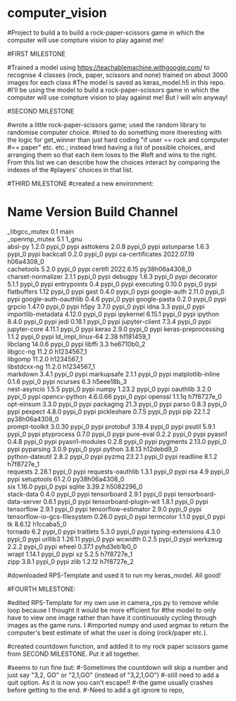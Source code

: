 # computer_vision
#Project to build a to build a rock-paper-scissors game in which the computer will use compture vision to play against me!


#FIRST MILESTONE 

#Trained a model using https://teachablemachine.withgoogle.com/ to recognise 4 classes (rock, paper, scissors and none) trained on about 3000 images for each class
#The model is saved as keras_model.h5 in this repo. 
#I'll be using the model to build a rock-paper-scissors game in which the computer will use compture vision to play against me! But I will win anyway! 


#SECOND MILESTONE


#wrote a little rock-paper-scissors game; used the random library to randomise computer choice. 
#tried to do something more itneresting with the logic for get_winner than just hard coding "if user == rock and computer #== paper" etc. etc.; instead tried having a list of possible choices, and arranging them so that each item loses to the #left and wins to the right. From this list we can describe how the choices interact by comparing the indexes of the #players' choices in that list. 


#THIRD MILESTONE
#created a new environment:


# Name                    Version                   Build  Channel
_libgcc_mutex             0.1                        main  
_openmp_mutex             5.1                       1_gnu  
absl-py                   1.2.0                    pypi_0    pypi
asttokens                 2.0.8                    pypi_0    pypi
astunparse                1.6.3                    pypi_0    pypi
backcall                  0.2.0                    pypi_0    pypi
ca-certificates           2022.07.19           h06a4308_0  
cachetools                5.2.0                    pypi_0    pypi
certifi                   2022.6.15        py38h06a4308_0  
charset-normalizer        2.1.1                    pypi_0    pypi
debugpy                   1.6.3                    pypi_0    pypi
decorator                 5.1.1                    pypi_0    pypi
entrypoints               0.4                      pypi_0    pypi
executing                 0.10.0                   pypi_0    pypi
flatbuffers               1.12                     pypi_0    pypi
gast                      0.4.0                    pypi_0    pypi
google-auth               2.11.0                   pypi_0    pypi
google-auth-oauthlib      0.4.6                    pypi_0    pypi
google-pasta              0.2.0                    pypi_0    pypi
grpcio                    1.47.0                   pypi_0    pypi
h5py                      3.7.0                    pypi_0    pypi
idna                      3.3                      pypi_0    pypi
importlib-metadata        4.12.0                   pypi_0    pypi
ipykernel                 6.15.1                   pypi_0    pypi
ipython                   8.4.0                    pypi_0    pypi
jedi                      0.18.1                   pypi_0    pypi
jupyter-client            7.3.4                    pypi_0    pypi
jupyter-core              4.11.1                   pypi_0    pypi
keras                     2.9.0                    pypi_0    pypi
keras-preprocessing       1.1.2                    pypi_0    pypi
ld_impl_linux-64          2.38                 h1181459_1  
libclang                  14.0.6                   pypi_0    pypi
libffi                    3.3                  he6710b0_2  
libgcc-ng                 11.2.0               h1234567_1  
libgomp                   11.2.0               h1234567_1  
libstdcxx-ng              11.2.0               h1234567_1  
markdown                  3.4.1                    pypi_0    pypi
markupsafe                2.1.1                    pypi_0    pypi
matplotlib-inline         0.1.6                    pypi_0    pypi
ncurses                   6.3                  h5eee18b_3  
nest-asyncio              1.5.5                    pypi_0    pypi
numpy                     1.23.2                   pypi_0    pypi
oauthlib                  3.2.0                    pypi_0    pypi
opencv-python             4.6.0.66                 pypi_0    pypi
openssl                   1.1.1q               h7f8727e_0  
opt-einsum                3.3.0                    pypi_0    pypi
packaging                 21.3                     pypi_0    pypi
parso                     0.8.3                    pypi_0    pypi
pexpect                   4.8.0                    pypi_0    pypi
pickleshare               0.7.5                    pypi_0    pypi
pip                       22.1.2           py38h06a4308_0  
prompt-toolkit            3.0.30                   pypi_0    pypi
protobuf                  3.19.4                   pypi_0    pypi
psutil                    5.9.1                    pypi_0    pypi
ptyprocess                0.7.0                    pypi_0    pypi
pure-eval                 0.2.2                    pypi_0    pypi
pyasn1                    0.4.8                    pypi_0    pypi
pyasn1-modules            0.2.8                    pypi_0    pypi
pygments                  2.13.0                   pypi_0    pypi
pyparsing                 3.0.9                    pypi_0    pypi
python                    3.8.13               h12debd9_0  
python-dateutil           2.8.2                    pypi_0    pypi
pyzmq                     23.2.1                   pypi_0    pypi
readline                  8.1.2                h7f8727e_1  
requests                  2.28.1                   pypi_0    pypi
requests-oauthlib         1.3.1                    pypi_0    pypi
rsa                       4.9                      pypi_0    pypi
setuptools                61.2.0           py38h06a4308_0  
six                       1.16.0                   pypi_0    pypi
sqlite                    3.39.2               h5082296_0  
stack-data                0.4.0                    pypi_0    pypi
tensorboard               2.9.1                    pypi_0    pypi
tensorboard-data-server   0.6.1                    pypi_0    pypi
tensorboard-plugin-wit    1.8.1                    pypi_0    pypi
tensorflow                2.9.1                    pypi_0    pypi
tensorflow-estimator      2.9.0                    pypi_0    pypi
tensorflow-io-gcs-filesystem 0.26.0                   pypi_0    pypi
termcolor                 1.1.0                    pypi_0    pypi
tk                        8.6.12               h1ccaba5_0  
tornado                   6.2                      pypi_0    pypi
traitlets                 5.3.0                    pypi_0    pypi
typing-extensions         4.3.0                    pypi_0    pypi
urllib3                   1.26.11                  pypi_0    pypi
wcwidth                   0.2.5                    pypi_0    pypi
werkzeug                  2.2.2                    pypi_0    pypi
wheel                     0.37.1             pyhd3eb1b0_0  
wrapt                     1.14.1                   pypi_0    pypi
xz                        5.2.5                h7f8727e_1  
zipp                      3.8.1                    pypi_0    pypi
zlib                      1.2.12               h7f8727e_2  


#downloaded RPS-Template and used it to run my keras_model. All good! 


#FOURTH MILESTONE:

#edited RPS-Template for my own use in camera_rps.py to remove while loop because I thought it would be more efficient for #the model to only have to view one image rather than have it continuously cycling through images as the game runs. I #imported numpy and used argmax to return the computer's best estimate of what the user is doing (rock/paper etc.). 

#created countdown function, and added it to my rock paper scissors game from SECOND MILESTONE. Put it all together. 


#seems to run fine but:
#-Sometimes the countdown will skip a number and just say "3,2, GO" or "2,1,GO" (instead of "3,2,1,GO")
#-still need to add a quit option. As it is now you can't escape!!
#-the game usually crashes before getting to the end. 
#-Need to add a git ignore to repo,